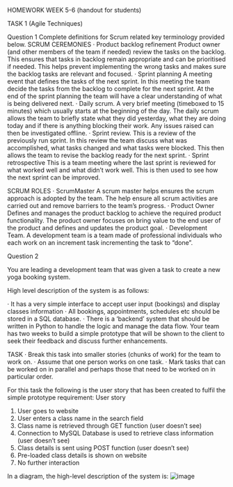 HOMEWORK WEEK 5-6
(handout for students)


TASK 1 (Agile Techniques)

Question 1
Complete definitions for Scrum related key terminology provided below.
SCRUM CEREMONIES
·        Product backlog refinement
Product owner (and other members of the team if needed) review the tasks on the backlog. This ensures that tasks in backlog remain appropriate and can be prioritised if needed. This helps prevent implementing the wrong tasks and makes sure the backlog tasks are relevant and focused.
·        Sprint planning
A meeting event that defines the tasks of the next sprint. In this meeting the team decide the tasks from the backlog to complete for the next sprint. At the end of the sprint planning the team will have a clear understanding of what is being delivered next.
·        Daily scrum.
A very brief meeting (timeboxed to 15 minutes) which usually starts at the beginning of the day. The daily scrum allows the team to briefly state what they did yesterday, what they are doing today and if there is anything blocking their work. Any issues raised can then be investigated offline.
·        Sprint review.
This is a review of the previously run sprint. In this review the team discuss what was accomplished, what tasks changed and what tasks were blocked. This then allows the team to revise the backlog ready for the next sprint.
·        Sprint retrospective
This is a team meeting where the last sprint is reviewed for what worked well and what didn’t work well. This is then used to see how the next sprint can be improved.
 
 SCRUM ROLES
·        ScrumMaster
A scrum master helps ensures the scrum approach is adopted by the team. The help ensure all scrum activities are carried out and remove barriers to the team’s progress.
·        Product Owner
Defines and manages the product backlog to achieve the required product functionality. The product owner focuses on bring value to the end user of the product and defines and updates the product goal.
·        Development Team.
A development team is a team made of professional individuals who each work on an increment task incrementing the task to “done”.
 
Question 2
 
You are leading a development team that was given a task to create a new yoga booking system.

High level description of the system is as follows:
 
·        It has a very simple interface to accept user input (bookings) and display classes information
·        All bookings, appointments, schedules etc should be stored in a SQL database.
·        There is a ‘backend’ system that should be written in Python to handle the logic and manage the data flow. 
Your team has two weeks to build a simple prototype that will be shown to the client to seek their feedback and discuss further enhancements.
 

TASK
·        Break this task into smaller stories (chunks of work) for the team to work on.
·        Assume that one person works on one task.
·        Mark tasks that can be worked on in parallel and perhaps those that need to be worked on in particular order.
 
For this task the following is the user story that has been created to fulfil the simple prototype requirement:
User story
1.	User goes to website
2.	User enters a class name in the search field
3.	Class name is retrieved through GET function (user doesn’t see)
4.	Connection to MySQL Database is used to retrieve class information (user doesn’t see)
5.	Class details is sent using POST function (user doesn’t see)
6.	Pre-loaded class details is shown on website
7.	No further interaction

In a diagram, the high-level description of the system is:
![image](https://user-images.githubusercontent.com/61808090/140654637-72f17278-62fc-4034-99cd-febc451ba27d.png)
